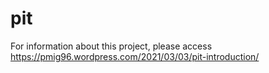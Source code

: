 # pit
For information about this project, please access https://pmig96.wordpress.com/2021/03/03/pit-introduction/
